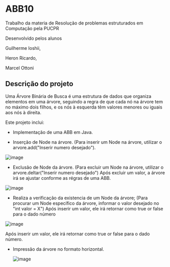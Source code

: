 # ABB10

Trabalho da materia de Resolução de problemas estruturados em Computação pela PUCPR

Desenvolvido pelos alunos

Guilherme Ioshii,

Heron Ricardo,

Marcel Ottoni


## Descrição do projeto

Uma Árvore Binária de Busca é uma estrutura de dados que organiza elementos em uma árvore, seguindo a regra de que cada nó na árvore tem no máximo dois filhos, e os nós à esquerda têm valores menores ou iguais aos nós à direita.

Este projeto inclui:

- Implementação de uma ABB em Java.
  
- Inserção de Node na árvore.
  (Para inserir um Node na árvore, utilizar o arvore.add("Inserir numero desejado").

![image](https://github.com/guiioshii/ABB10/assets/105391453/6211d65c-69d4-4a5a-a00f-e2f519bd4115)

- Exclusão de Node da árvore.
  (Para excluir um Node na árvore, utilizar o arvore.deltar("Inserir numero desejado")
    Após excluir um valor, a árvore irá se ajustar conforme as régras de uma ABB.

![image](https://github.com/guiioshii/ABB10/assets/105391453/e3f67c83-4c21-4760-9725-88546b82ef2b)

- Realiza a verificação da existencia de um Node da árvore;
  (Para procurar um Node específico da árvore, informar o valor desejado no "int valor = X")
    Após inserir um valor, ele irá retornar como true or false para o dado número
  
![image](https://github.com/guiioshii/ABB10/assets/105391453/72f8f74f-7c37-4fc0-afc5-4002cef77bb1)

  Após inserir um valor, ele irá retornar como true or false para o dado número.
  
- Impressão da árvore no formato horizontal.

  ![image](https://github.com/guiioshii/ABB10/assets/105391453/efc429fa-e5c4-49d5-a92f-bb751b3ba7b2)


